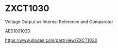 # ZXCT1030
 Voltage Output w/ Internal Reference and Comparator

AE01001030

https://www.diodes.com/part/view/ZXCT1030
